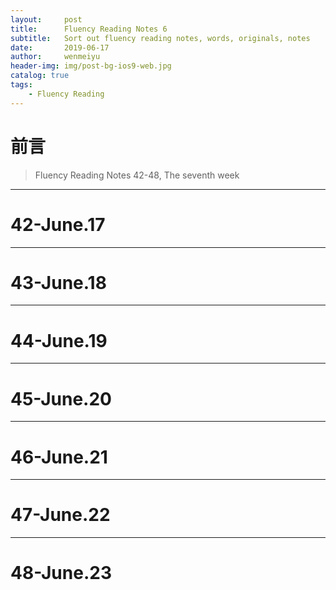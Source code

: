 ```yaml
---
layout:     post
title:      Fluency Reading Notes 6
subtitle:   Sort out fluency reading notes, words, originals, notes
date:       2019-06-17
author:     wenmeiyu
header-img: img/post-bg-ios9-web.jpg
catalog: true
tags:
    - Fluency Reading
---
```

# 前言

>Fluency Reading Notes 42-48, The seventh week

---
# 42-June.17

---
# 43-June.18

---
# 44-June.19

---
# 45-June.20

---
# 46-June.21

---
# 47-June.22

---
# 48-June.23




